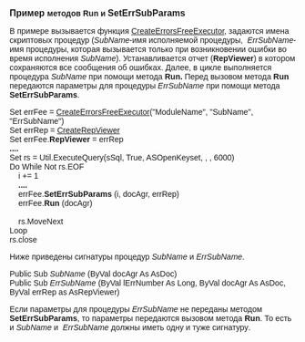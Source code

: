 ﻿<html>
<head>
<title>AsErrorsFreeExecutor</title>
<style type="text/css">
.style1 {
	font-family: Arial;
}
</style>
</head>

<body>

<p><strong><font size="3" face="Arial">Пример </font><font
face="Arial">методов <span lang="en-us">Run </span>и </font>
<font size="3" face="Arial"><span lang="en-us">SetErrSubParams</span></font></strong></p>

<p><font face="Arial">В примере вызывается функция 
<a href="../Functions/Functions/CreateErrorsFreeExecutor.html">
CreateErrorsFreeExecutor</a>, задаются имена скриптовых процедур (<span lang="en-us"><em>SubName</em>-</span>имя 
исполняемой процедуры,&nbsp; <em>Err</em><span lang="en-us"><em>SubName</em></span>-имя 
процедуры, которая вызывается только при возникновении ошибки во время 
исполнения<span lang="en-us"> <em>SubName</em></span>). Устанавливается отчет
<span lang="en-us">(</span><strong>RepViewer</strong><span lang="en-us">)</span> 
в котором сохраняются все сообщения об ошибках<span lang="en-us">. </span>Далее, 
в цикле выполняется процедура <span lang="en-us"><em>SubName</em></span> при 
помощи метода <strong>Run.</strong> Перед вызовом метода <strong>Run </strong>
передаются параметры для процедуры <em>Err</em><span lang="en-us"><em>SubName</em></span> 
при помощи метода <strong>SetErrSubParams</strong>.</font></p>

<p><font face="Arial">Set errFee =
<a href="../Functions/Functions/CreateErrorsFreeExecutor.html">
CreateErrorsFreeExecutor</a>(&quot;<span lang="en-us">ModuleName</span>&quot;, &quot;<span lang="en-us">SubName</span>&quot;, 
&quot;Err<span lang="en-us">SubName</span>&quot;)<br>
Set errRep = <a href="../Functions/Functions/CreateRepViewer.html">
CreateRepViewer</a><br>
Set errFee.<strong>RepViewer</strong> = errRep<br>
<strong>....</strong><br>
Set rs = Util.ExecuteQuery(sSql, True, ASOpenKeyset, , , 6000)<br>
Do While Not rs.EOF<br>
&nbsp;&nbsp;&nbsp; i += 1<br>
&nbsp;&nbsp;&nbsp; <strong>....</strong><br>
&nbsp;&nbsp;&nbsp; errFee.<strong>SetErrSubParams </strong>(i, docAgr, errRep)<br>
&nbsp;&nbsp;&nbsp; errFee.<strong>Run </strong>(docAgr)<br>
<br>
&nbsp;&nbsp;&nbsp; <span lang="en-us">rs</span>.MoveNext<br>
Loop <br>
<span lang="en-us">rs.close</span><br>
</font></p>
<p><font face="Arial">Ниже приведены сигнатуры процедур <span lang="en-us"><em>
SubName</em></span> и <span lang="en-us"><em>ErrSubName</em></span>.</font></p>
<p><span class="style1"><span lang="en-us">Public Sub</span> </span><font face="Arial">
<span lang="en-us"><em>SubName</em></span> (<span lang="en-us">ByVal docAgr As 
AsDoc</span>)</font><span class="style1"><span lang="en-us"><br>
Public Sub <em>ErrSubName</em></span> <span lang="en-us">(ByVal lErrNumber As 
Long, ByVal docAgr As AsDoc, ByVal errRep as AsRepViewer)</span></span></p>
<p class="style1">Если параметры для процедуры <font face="Arial"><em>Err</em><em><span lang="en-us">SubName</span>
</em></font>не переданы методом <font face="Arial"><strong>SetErrSubParams</strong>, 
то параметры передаются вызовом метода <span lang="en-us"><strong>Run</strong></span>. 
То есть&nbsp; и <span lang="en-us"><em>SubName</em></span> и&nbsp;
<span lang="en-us"><em>ErrSubName</em></span> должны иметь одну и туже сигнатуру<span lang="en-us">.</span></font></p>
</body>
</html>
